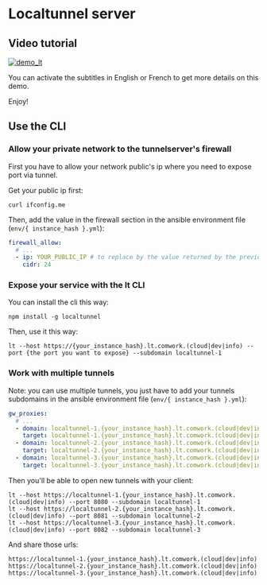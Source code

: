 # Localtunnel server

## Video tutorial

[![demo_lt](../img/demo_lt.png)](https://youtu.be/2BZHMYcPfiY)

You can activate the subtitles in English or French to get more details on this demo. 

Enjoy!

## Use the CLI

### Allow your private network to the tunnelserver's firewall

First you have to allow your network public's ip where you need to expose port via tunnel. 

Get your public ip first:

```shell
curl ifconfig.me
```

Then, add the value in the firewall section in the ansible environment file (`env/{ instance_hash }.yml`):

```yaml
firewall_allow:
  # ...
  - ip: YOUR_PUBLIC_IP # to replace by the value returned by the previous curl
    cidr: 24
```

### Expose your service with the lt CLI

You can install the cli this way:

```shell
npm install -g localtunnel
```

Then, use it this way:

```shell
lt --host https://{your_instance_hash}.lt.comwork.(cloud|dev|info) --port {the port you want to expose} --subdomain localtunnel-1
```

### Work with multiple tunnels

Note: you can use multiple tunnels, you just have to add your tunnels subdomains in the ansible environment file (`env/{ instance_hash }.yml`):

```yaml
gw_proxies:
  # ...
  - domain: localtunnel-1.{your_instance_hash}.lt.comwork.(cloud|dev|info)
    target: localtunnel-1.{your_instance_hash}.lt.comwork.(cloud|dev|info):3200
  - domain: localtunnel-2.{your_instance_hash}.lt.comwork.(cloud|dev|info)
    target: localtunnel-2.{your_instance_hash}.lt.comwork.(cloud|dev|info):3200
  - domain: localtunnel-3.{your_instance_hash}.lt.comwork.(cloud|dev|info)
    target: localtunnel-3.{your_instance_hash}.lt.comwork.(cloud|dev|info):3200
```

Then you'll be able to open new tunnels with your client:

```shell
lt --host https://localtunnel-1.{your_instance_hash}.lt.comwork.(cloud|dev|info) --port 8080 --subdomain localtunnel-1
lt --host https://localtunnel-2.{your_instance_hash}.lt.comwork.(cloud|dev|info) --port 8081 --subdomain localtunnel-2
lt --host https://localtunnel-3.{your_instance_hash}.lt.comwork.(cloud|dev|info) --port 8082 --subdomain localtunnel-3
```

And share those urls:

```shell
https://localtunnel-1.{your_instance_hash}.lt.comwork.(cloud|dev|info)
https://localtunnel-2.{your_instance_hash}.lt.comwork.(cloud|dev|info)
https://localtunnel-3.{your_instance_hash}.lt.comwork.(cloud|dev|info)
```
